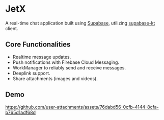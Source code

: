 # JetX
A real-time chat application built using [Supabase](https://supabase.com/), utilizing [supabase-kt](https://github.com/supabase-community/supabase-kt) client.

## Core Functionalities
- Realtime message updates.
- Push notifications with Firebase Cloud Messaging.
- WorkManager to reliably send and receive messages.
- Deeplink support.
- Share attachments (images and videos).

## Demo
https://github.com/user-attachments/assets/76dabd56-0cfb-4144-8cfa-b765d1adf68d
